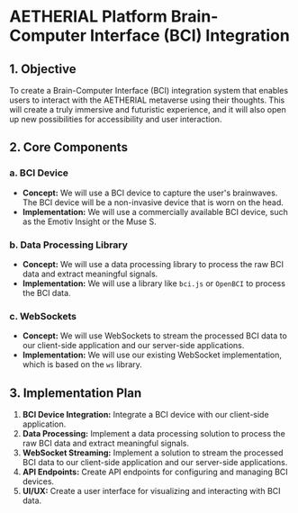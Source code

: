 # AETHERIAL Platform Brain-Computer Interface (BCI) Integration

## 1. Objective

To create a Brain-Computer Interface (BCI) integration system that enables users to interact with the AETHERIAL metaverse using their thoughts. This will create a truly immersive and futuristic experience, and it will also open up new possibilities for accessibility and user interaction.

## 2. Core Components

### a. BCI Device

- **Concept:** We will use a BCI device to capture the user's brainwaves. The BCI device will be a non-invasive device that is worn on the head.
- **Implementation:** We will use a commercially available BCI device, such as the Emotiv Insight or the Muse S.

### b. Data Processing Library

- **Concept:** We will use a data processing library to process the raw BCI data and extract meaningful signals.
- **Implementation:** We will use a library like `bci.js` or `OpenBCI` to process the BCI data.

### c. WebSockets

- **Concept:** We will use WebSockets to stream the processed BCI data to our client-side application and our server-side applications.
- **Implementation:** We will use our existing WebSocket implementation, which is based on the `ws` library.

## 3. Implementation Plan

1.  **BCI Device Integration:** Integrate a BCI device with our client-side application.
2.  **Data Processing:** Implement a data processing solution to process the raw BCI data and extract meaningful signals.
3.  **WebSocket Streaming:** Implement a solution to stream the processed BCI data to our client-side application and our server-side applications.
4.  **API Endpoints:** Create API endpoints for configuring and managing BCI devices.
5.  **UI/UX:** Create a user interface for visualizing and interacting with BCI data.

